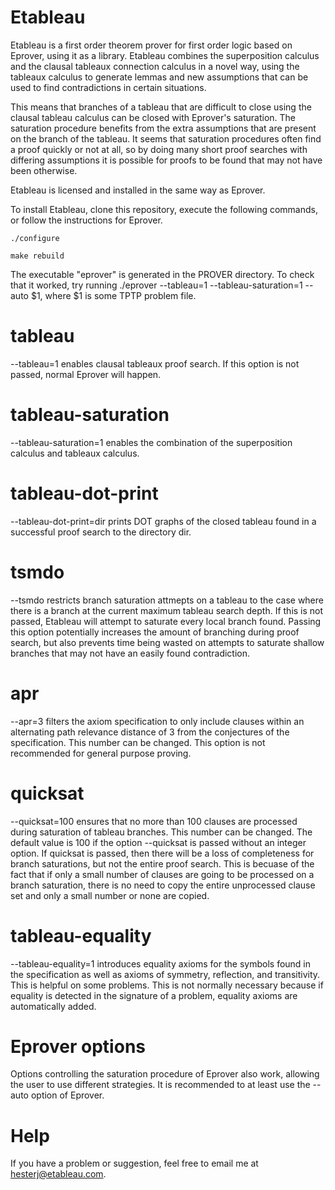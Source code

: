 # Etableau

Etableau is a first order theorem prover for first order logic based
on Eprover, using it as a library.  Etableau combines the superposition
calculus and the clausal tableaux connection calculus in a novel way, using the
tableaux calculus to generate lemmas and new assumptions that can be 
used to find contradictions in certain situations.

This means that branches of a tableau that are difficult to close using
the clausal tableau calculus can be closed with Eprover's saturation.
The saturation procedure benefits from the extra assumptions that are 
present on the branch of the tableau.  It seems that saturation procedures
often find a proof quickly or not at all, so by doing many short proof
searches with differing assumptions it is possible for proofs to be found
that may not have been otherwise.

Etableau is licensed and installed in the same way as Eprover.

To install Etableau, clone this repository, execute the following commands,
or follow the instructions for Eprover.

`./configure`

`make rebuild`

The executable "eprover" is generated in the PROVER directory.  To check that it worked,
try running ./eprover --tableau=1 --tableau-saturation=1 --auto $1, where $1 is some TPTP problem file.

# tableau

--tableau=1 enables clausal tableaux proof search.  If this option is not passed, normal
Eprover will happen.

# tableau-saturation

--tableau-saturation=1 enables the combination of the superposition calculus and tableaux
calculus.

# tableau-dot-print

--tableau-dot-print=dir prints DOT graphs of the closed tableau found in a successful proof
search to the directory dir.

# tsmdo

--tsmdo restricts branch saturation attmepts on a tableau to the case where there is a branch
at the current maximum tableau search depth.  If this is not passed, Etableau will attempt
to saturate every local branch found.  Passing this option potentially increases the amount
of branching during proof search, but also prevents time being wasted on attempts to saturate
shallow branches that may not have an easily found contradiction.

# apr

--apr=3 filters the axiom specification to only include clauses within an alternating
path relevance distance of 3 from the conjectures of the specification.  This number can 
be changed.  This option is not recommended for general purpose proving.

# quicksat

--quicksat=100 ensures that no more than 100 clauses are processed during saturation of
tableau branches.  This number can be changed.  The default value is 100 if the option
--quicksat is passed without an integer option.  If quicksat is passed, then there will
be a loss of completeness for branch saturations, but not the entire proof search.  This
is becuase of the fact that if only a small number of clauses are going to be processed
on a branch saturation, there is no need to copy the entire unprocessed clause set and
only a small number or none are copied.

# tableau-equality

--tableau-equality=1 introduces equality axioms for the symbols found in the specification
as well as axioms of symmetry, reflection, and transitivity.  This is helpful on some
problems.  This is not normally necessary because if equality is detected in the signature
of a problem, equality axioms are automatically added.

# Eprover options

Options controlling the saturation procedure of Eprover also work, allowing the user 
to use different strategies.  It is recommended to at least use the --auto
option of Eprover.

# Help

If you have a problem or suggestion, feel free to email me at hesterj@etableau.com.

